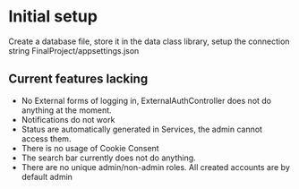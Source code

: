 # Initial setup
Create a database file, store it in the data class library, setup the connection string FinalProject/appsettings.json 

## Current features lacking
- No External forms of logging in, ExternalAuthController does not do anything at the moment.
- Notifications do not work
- Status are automatically generated in Services, the admin cannot access them.
- There is no usage of Cookie Consent
- The search bar currently does not do anything. 
- There are no unique admin/non-admin roles. All created accounts are by default admin


